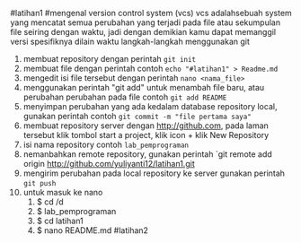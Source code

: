 #latihan1
#mengenal version control system (vcs)
vcs adalahsebuah system yang mencatat semua perubahan yang terjadi pada file atau sekumpulan file seiring dengan waktu, jadi dengan demikian kamu dapat memanggil versi spesifiknya dilain waktu
langkah-langkah menggunakan git
1. membuat repository dengan perintah `git init`
2. membuat file dengan perintah contoh `echo "#latihan1" > Readme.md`
3. mengedit isi file tersebut dengan perintah `nano <nama_file>`
4. menggunakan perintah "git add" untuk menambah file baru, atau perubahan perubahan pada file contoh `git add README`
5. menyimpan perubahan yang ada kedalam database repository local, gunakan perintah contoh `git commit -m "file pertama saya"`
6. membuat repository server dengan http://github.com, pada laman tersebut klik tombol start a project, klik icon + klik New Repository
7. isi nama repository contoh `lab_pemprograman` 
8. nemanbahkan remote repository, gunakan perintah `git remote add origin http://github.com/yuliyanti12/latihan1.git
9. mengirim perubahan pada local repository ke server gunakan perintah `git push` 
10. untuk masuk ke nano 
	1. $ cd /d
	2. $ lab_pemprograman
	3. $ cd latihan1
	4. $ nano README.md
#latihan2
